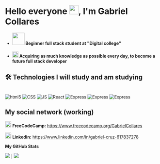# __Hello everyone__ <img src="https://em-content.zobj.net/source/animated-noto-color-emoji/356/waving-hand_1f44b.gif" width="30px">, __I'm Gabriel Collares__
- #### <a href=https://digitalcollege.com.br target="_blank"> <img src=https://digitalcollege.com.br/wp-content/uploads/2022/05/logo-digital.png width="40px"></a> __Beginner full stack student at "Digital college"__ 

- #### <img src="https://gifdb.com/images/file/coding-animated-laptop-flow-stream-ja04010rm5o68zfk.gif" width="20px"> __Acquiring as much knowledge as possible every day, to become a future full stack developer__

## 🛠 __Technologies I will study and am studying__
<div style="display: inline_block"><br/>

<img align="center" alt="html5" src="https://img.shields.io/badge/HTML5-E34F26?style=for-the-badge&logo=html5&logoColor=white" />
<img align="center" alt="CSS" src="https://img.shields.io/badge/CSS3-1572B6?style=for-the-badge&logo=css3&logoColor=white" />
<img align="center" alt="JS" src="https://img.shields.io/badge/JavaScript-F7DF1E?style=for-the-badge&logo=javascript&logoColor=black" />
<img align="center" alt="React" src="https://img.shields.io/badge/React-20232A?style=for-the-badge&logo=react&logoColor=61DAFB" />
<img align="center" alt="Express" src="https://img.shields.io/badge/Express.js-404D59?style=for-the-badge" />
<img align="center" alt="Express" src="https://img.shields.io/badge/Python-14354C?style=for-the-badge&logo=python&logoColor=white" />
<img align="center" alt="Express" src="https://img.shields.io/badge/TypeScript-007ACC?style=for-the-badge&logo=typescript&logoColor=white" />


## __My social network__ (working)


<img src="https://res.cloudinary.com/crunchbase-production/image/upload/c_lpad,f_auto,q_auto:eco,dpr_1/ikqra03zdnggljdu5vv0" width="20px"> __FreeCodeCamp:__ 
https://www.freecodecamp.org/GabrielCollares

<img src="https://t.ctcdn.com.br/09Y6BbLFxNn7XGCYRGzEI0p0oy8=/400x400/smart/filters:format(webp)/i490027.jpeg" width="20px"> __Linkedin:__
https://www.linkedin.com/in/gabriel-cruz-617837278

<b >My GitHub Stats </b>

 ![](http://github-profile-summary-cards.vercel.app/api/cards/repos-per-language?username=GabrielCollares&hide=Html&theme=nord_dark) | ![](http://github-profile-summary-cards.vercel.app/api/cards/most-commit-language?username=GabrielCollares&theme=nord_dark) 



